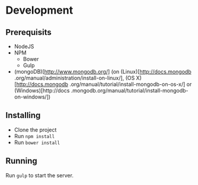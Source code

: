 # Development

## Prerequisits
- NodeJS
- NPM
  - Bower
  - Gulp
- (mongoDB)[http://www.mongodb.org/] (on (Linux)[http://docs.mongodb
.org/manual/administration/install-on-linux/], (OS X)[http://docs.mongodb
.org/manual/tutorial/install-mongodb-on-os-x/] or (Windows)[http://docs
.mongodb.org/manual/tutorial/install-mongodb-on-windows/])

## Installing
- Clone the project
- Run `npm install`
- Run `bower install`

## Running
Run `gulp` to start the server.

